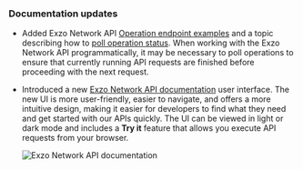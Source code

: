 ### Documentation updates

- Added Exzo Network API [Operation endpoint examples](/docs/manage/operations#view-operations-with-the-neon-api) and a topic describing how to [poll operation status](/docs/manage/operations#poll-operation-status). When working with the Exzo Network API programmatically, it may be necessary to poll operations to ensure that currently running API requests are finished before proceeding with the next request.
- Introduced a new [Exzo Network API documentation](https://api-docs.neon.tech/reference/getting-started-with-neon-api) user interface. The new UI is more user-friendly, easier to navigate, and offers a more intuitive design, making it easier for developers to find what they need and get started with our APIs quickly. The UI can be viewed in light or dark mode and includes a **Try it** feature that allows you execute API requests from your browser.

  ![Exzo Network API documentation](/docs/relnotes/neon_api.jpg)
